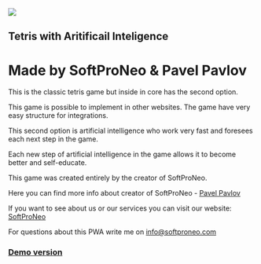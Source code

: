 <img src="https://camo.githubusercontent.com/bb7b3b51d5b1a9e1f7741de36bb009445df68000/68747470733a2f2f736f667470726f6e656f2e636f6d2f77702d636f6e74656e742f75706c6f6164732f323031392f31302f6c6f676f7a2e706e67">
<h2>Tetris with Aritificail Inteligence</h2>
<h1>Made by SoftProNeo & Pavel Pavlov</h1>
<p>This is the classic tetris game but inside in core has the second option.</p>
<p>This game is possible to implement in other websites. The game have very easy structure for integrations.</p>
<p>This second option is artificial intelligence who work very fast and foresees each next step in the game.</p>
<p>Each new step of artificial intelligence in the game allows it to become better and self-educate.</p>
<p>This game was created entirely by the creator of SoftProNeo.</p>

<p>Here you can find more info about creator of SoftProNeo - <a href="https://softproneo.com/about/">Pavel Pavlov</a></p>
<p>If you want to see about us or our services you can visit our website: <a href="https://softproneo.com">SoftProNeo</a></p>
<p>For questions about this PWA write me on <a href="https://softproneo.com/">info@softproneo.com</a></p>

<h3><a href="http://web.trakiyaenergy.com/ai/" target="_blank">Demo version</a></h3>
